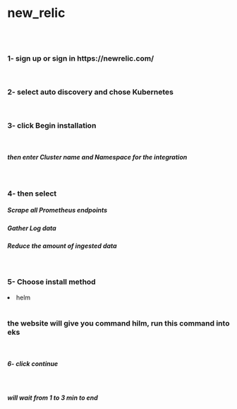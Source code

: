 # new_relic
<br><br>
<h3>1- sign up or sign in https://newrelic.com/</h3><br>
<h3>2- select auto discovery and chose Kubernetes</h3><br>
<h3>3- click Begin installation</h3><br>
<h5>then enter Cluster name and Namespace for the integration</h5><br>
<h3>4- then select </h3>
<h5>Scrape all Prometheus endpoints</h5>
<h5>Gather Log data</h5>
<h5>Reduce the amount of ingested data</h5><br>
<ui><h3>5- Choose install method</h3>
 <li>helm</li></ui><br>
<h3>the website will give you command hilm, run this command into eks </h3><br>
<h5>6- click continue</h5><br>
<h5>will wait from 1 to 3 min to end</h5>
